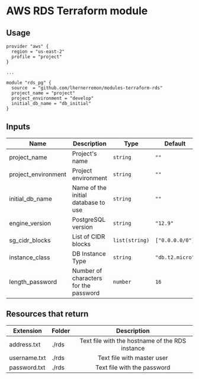 # AWS RDS Terraform module

## Usage

```hcl
provider "aws" {
  region = "us-east-2"
  profile = "project"
}

...

module "rds_pg" {
  source  = "github.com/lhernerremon/modules-terraform-rds"
  project_name = "project"
  project_environment = "develop"
  initial_db_name = "db_initial"
}
```

## Inputs

| Name | Description | Type | Default | Required |
|------|-------------|------|---------|:--------:|
| project_name | Project's name | `string` | `""` | yes |
| project_environment | Project environment | `string` | `""` | yes |
| initial_db_name | Name of the initial database to use | `string` | `""` | yes |
| engine_version | PostgreSQL version | `string` | `"12.9"` | no |
| sg_cidr_blocks | List of CIDR blocks | `list(string)` | `["0.0.0.0/0"]` | no |
| instance_class | DB Instance Type | `string` | `"db.t2.micro"` | no |
| length_password | Number of characters for the password | `number` | `16` | no |


## Resources that return

| Extension | Folder | Description |
|------|-------------|:--------:|
| address.txt | ./rds | Text file with the hostname of the RDS instance |
| username.txt | ./rds | Text file with master user |
| password.txt | ./rds | Text file with the password |